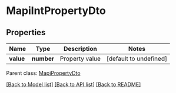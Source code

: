 
# MapiIntPropertyDto

## Properties
Name | Type | Description | Notes
------------ | ------------- | ------------- | -------------
**value** | **number** | Property value              | [default to undefined]

 Parent class: [MapiPropertyDto](MapiPropertyDto.md)

[[Back to Model list]](README.md#documentation-for-models) [[Back to API list]](README.md#documentation-for-api-endpoints) [[Back to README]](README.md)
